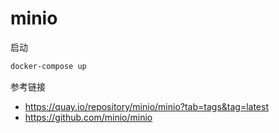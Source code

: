 # minio

启动

```sh
docker-compose up
```

参考链接

- https://quay.io/repository/minio/minio?tab=tags&tag=latest
- https://github.com/minio/minio
